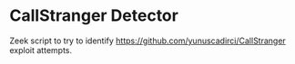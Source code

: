 # CallStranger Detector

Zeek script to try to identify https://github.com/yunuscadirci/CallStranger exploit attempts.